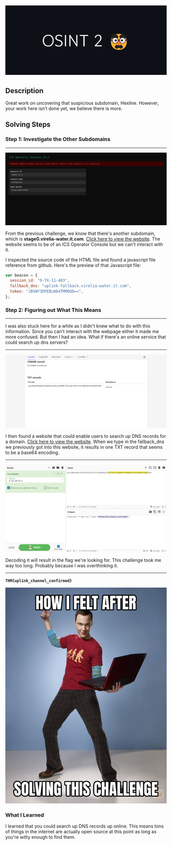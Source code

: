 # ![Title](additional-files/osint2-title.png)

## Description

Great work on uncovering that suspicious subdomain, Hexline. However, your work here isn’t done yet, we believe there is more.

## Solving Steps

### Step 1: Investigate the Other Subdomains

---

![Website Preview](additional-files/website-preview.png)

From the previous challenge, we know that there's another subdomain, which is <b>stage0.virelia-water.it.com</b>. <a href="https://stage0.virelia-water.it.com/">Click here to view the website</a>. The website seems to be of an ICS Operator Console but we can't interact with it.

I inspected the source code of the HTML file and found a javascript file reference from github. Here's the preview of that Javascript file:

```js
var beacon = {
  session_id: "O-TX-11-403",
  fallback_dns: "uplink-fallback.virelia-water.it.com",
  token: "JBSWY3DPEBLW64TMMQQQ==",
};
```

### Step 2: Figuring out What This Means

---

I was also stuck here for a while as I didn't knew what to do with this information. Since you can't interact with the webpage either it made me more confused. But then I had an idea. What if there's an online service that could search up dns servers?

---

![Sus Encoding](additional-files/sus.png)

I then found a website that could enable users to search up DNS records for a domain. <a href="https://www.nslookup.io/">Click here to view the website</a>. When we type in the fallback_dns we previously got into this website, it results in one TXT record that seems to be a base64 encoding.

---

![Decoded Flag](additional-files/flag.png)

Decoding it will result in the flag we're looking for. This challenge took me way too long. Probably because I was overthinking it.

---

**`THM{uplink_channel_confirmed}`**

![BAZINGA](additional-files/sheldoncooper.png)

### What I Learned

I learned that you could search up DNS records up online. This means tons of things in the internet are actually open source at this point as long as you're witty enough to find them.
